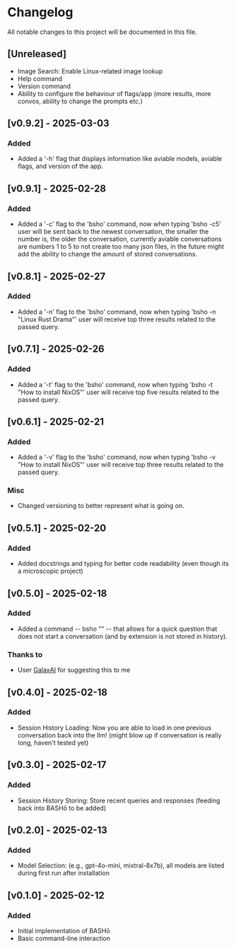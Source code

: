 # Changelog

All notable changes to this project will be documented in this file.

## [Unreleased]
- Image Search: Enable Linux-related image lookup
- Help command
- Version command
- Ability to configure the behaviour of flags/app (more results, more convos, ability to change the prompts etc.)

## [v0.9.2] - 2025-03-03
### Added
- Added a '-h' flag that displays information like aviable models, aviable flags, and version of the app.

## [v0.9.1] - 2025-02-28
### Added
- Added a '-c<number>' flag to the 'bsho' command, now when typing 'bsho -c5' user will be sent back to the newest conversation, the smaller the number is, the older the conversation, currently aviable conversations are numbers 1 to 5 to not create too many json files, in the future might add the ability to change the amount of stored conversations.

## [v0.8.1] - 2025-02-27
### Added
- Added a '-n' flag to the 'bsho' command, now when typing 'bsho -n "Linux Rust Drama"' user will receive top three results related to the passed query.

## [v0.7.1] - 2025-02-26
### Added
- Added a '-t' flag to the 'bsho' command, now when typing 'bsho -t "How to install NixOS"' user will receive top five results related to the passed query.

## [v0.6.1] - 2025-02-21
### Added
- Added a '-v' flag to the 'bsho' command, now when typing 'bsho -v "How to install NixOS"' user will receive top three results related to the passed query.
### Misc
- Changed versioning to better represent what is going on.

## [v0.5.1] - 2025-02-20
### Added
- Added docstrings and typing for better code readability (even though its a microscopic project)

## [v0.5.0] - 2025-02-18
### Added
- Added a command -- bsho "<question>" -- that allows for a quick question that does not start a conversation (and by extension is not stored in history).
### Thanks to
- User [GalaxAI](https://github.com/GalaxAI) for suggesting this to me

## [v0.4.0] - 2025-02-18
### Added
- Session History Loading: Now you are able to load in one previous conversation back into the llm! (might blow up if conversation is really long, haven't tested yet)

## [v0.3.0] - 2025-02-17
### Added
- Session History Storing: Store recent queries and responses (feeding back into BASHō to be added)

## [v0.2.0] - 2025-02-13
### Added
- Model Selection: (e.g., gpt-4o-mini, mixtral-8x7b), all models are listed during first run after installation 

## [v0.1.0] - 2025-02-12
### Added
- Initial implementation of BASHō
- Basic command-line interaction